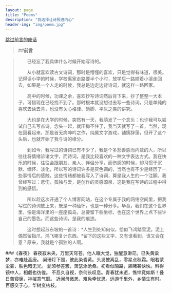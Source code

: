 ```yaml
---
layout: page
title: "Poems"
description: "我选择让诗照进内心"
header-img: "img/poem.jpg"
---
```


[跳过前言的废话](#jump)


>##**前言**

>&emsp;&emsp;已经忘了我具体什么时候开始写诗的。
>
>&emsp;&emsp;从小就喜欢读古文诗词，那时是懵懂的喜欢，只是觉得有味道，很美。记得读小学的时候，学校离家走路要半个小时，放学后一路顺着小溪走回去，如果是一个人走的时候，我总是边走边背诗词，就这样一路回家。
>
>&emsp;&emsp;高中的时候，功课之余，喜欢抄写诗词然后背下来，抄了整整一大本子，可惜现在已经找不到了。那时根本就没想过去写一些诗词，只是单纯的喜欢去读去背，也没有关心格律、韵脚、平仄之类的讲究。
>
>&emsp;&emsp;大约是在大学的时候，突然有一天，我萌发了一个念头：也许我可以尝试自己去写点诗。念头一起，就压抑不住了，我当天就写了一首，当然，现在回看起来，那是首无病呻吟之作，纯属文字游戏，铺摛辞藻，但开了这个头后，也就开始了我与诗的缘分。
>
>&emsp;&emsp;到如今，我写过的诗词已有不少了，我是个多愁善感而内敛的人，所以往往将情绪诉诸文字，而诗词，是我比较喜欢的一种文字表达方式。我在快乐的时候，往往会跟朋友、亲人、伴侣分享，而伤感的时候，却习惯于沉默、缅怀、淡化，所以写的诗词许多是灰色调的，当然也有不少是经历了一些事情后的感触，这些情绪都被我写入了诗词，算是我人生的一个注脚。我曾经写过：悲伤，孤独与爱，是创作的灵感源泉，这是我在写诗的过程中得到的感悟。
>
>&emsp;&emsp;所以趁这次开通了个人博客网站，在这个专属于我的网络空间里，把我写过的诗词放上来，既是一种缅怀，也是一种分享。毕竟，我们在这个世界里，像是海洋里的一座座孤岛，总要留下些坐标，也在这个世界上点下些许自己的墨色。而这些诗词，是我的痕迹。
>
>&emsp;&emsp;这时想起苏东坡的一首诗：*人生到处知何似，恰似飞鸿踏雪泥。泥上偶然留指爪，鸿飞哪复计东西。*留下的这些文字，又有谁看到，谁又会在意？原来，我就是个孤独的人啊。


<span id="jump"></span>

###《春夜》
春夜寂未央，万里天穹苍。他人眠大觉，独醒意渺茫。已失黄粱梦，亦难赴高唐。
阑珊灯下照，彼此染昏黄。头发披离乱，零星点秋霜。眼若蒙尘雾，肤色暗无光。
髭须参差簇，萧瑟添沧桑。初看似陌路，熟睹甚怏怏。料得镜中人，相觑也彷徨。
不忍久自视，奈何长叹息。青春犹未逝，憔悴竟如斯！叠日苦寝寐，神摧意气靡。
近闻母微恙，难免牵忧思。远游千里外，乡情生有时。百感交于心，华树变枯枝。